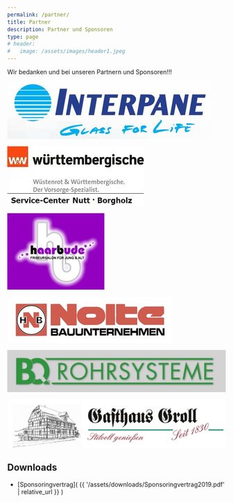 ```yaml
---
permalink: /partner/
title: Partner
description: Partner und Sponsoren
type: page
# header:
#   image: /assets/images/header1.jpeg
---
```


Wir bedanken und bei unseren Partnern und Sponsoren!!!

<!-- [![alt text](image link)](web link) -->

<!-- 200 -->
[![Interpane](/assets/partner-logos/interpane2.jpg)](http://www.interpane.de/)

<!-- 100 -->
[![Württembergische Versicherung AG Florian Nutt](/assets/partner-logos/wundw.jpg)](https://www.wuerttembergische.de/versicherungen/florian.nutt)

[![Haarbude](/assets/partner-logos/haarbude_web.jpg)](https://haarbude.de/)

<!-- 50 -->
![Heinrich Nolte GmbH & Co. KG](/assets/partner-logos/nolte_bau.jpg)

![BQ Rohrsysteme](/assets/partner-logos/bq.jpg)

![Gasthaus Groll](/assets/partner-logos/groll.png)

## Downloads
- [Sponsoringvertrag]( {{ '/assets/downloads/Sponsoringvertrag2019.pdf' | relative_url }} )

